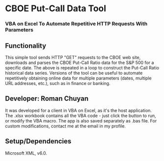 # CBOE Put-Call Data Tool
### VBA on Excel To Automate Repetitive HTTP Requests With Parameters

## Functionality
This simple tool sends HTTP "GET" requests to the CBOE web site, downloads and parses the CBOE Put-Call Ratio data for the S&P 500 for a specific date. 
The above is repeated in a loop to construct the Put-Call Ratio historical data series.
Versions of the tool can be useful to automate repetitively obtaining online data for multiple parameters (dates, multiple URL addresses, etc.), such as in finance or banking.

## Developer: Roman Chuyan
It was developed for a client in VBA on Excel, as it's the host application.
The .xlsx workbook contains all the VBA code - just click the button to run, or modify the VBA macro. 
The app is also saved separately as .bas file. For custom modifications, contact me at the email in my profile.

## Setup/Dependencies
Microsoft XML, v6.0.
